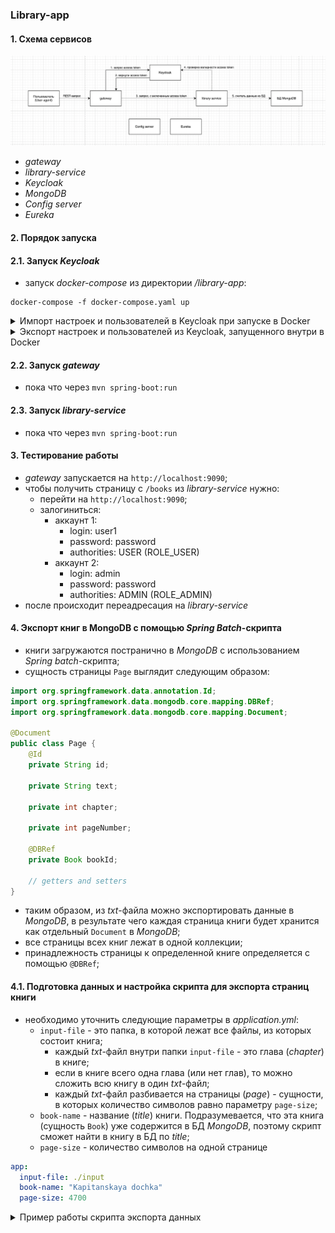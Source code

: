 ### Library-app

#### 1. Схема сервисов
![](readme/scr1.png)
- _gateway_
- _library-service_
- _Keycloak_
- _MongoDB_
- _Config server_
- _Eureka_

#### 2. Порядок запуска

#### 2.1. Запуск _Keycloak_
- запуск _docker-compose_ из директории _/library-app_:

```shell
docker-compose -f docker-compose.yaml up
```

<details><summary>Импорт настроек и пользователей в Keycloak при запуске в Docker</summary>

1. для импорта настроек при старте _Keycloak_ в _Docker_ нужно подготовить **единый _json_-файл**;
2. как вариант этом можно сделать следующим образом:
   1. первый раз запустить _Docker_-контейнер без каких-либо импортов;
   2. настроить все как нужно: _realm_'ы, _client_'ы, _role_, _user_'ов;
   3. выполнить экспорт данных из _Keycloak_ данного настроенного состояния - см ниже как эксопртировать данные из _Keycloak_;
   4. в результате для каждого _realm_'а появляются **два файла**:
      1. **файл1** - все настрйоки, кроме _users_;
      2. **файл2** - данные по _users_;
      3. для _realm_'а с названием _library_: **файл1** - _library-realm_, **файл2** - _library-users-0_;
   5. содержимое **файла2** нужно скопировать в **файл1**;
   6. в итоге будет единый файл, который содержит все настройки и данные пользователей для тестового запуска _Keycloak_;
3. **единый _json_-файл** нужно скопировать в папку, соответствующую настроенному _volume_: `./keycloak-config/:/opt/keycloak/data/import/`
    1. в данном примере - нужно скопировать **единый _json_-файл** в папку `./keycloak-config/`;
4. при запуске _Keycloak_ нужно добавить флаг `--import-realm`;

</details>

<details><summary>Экспорт настроек и пользователей из Keycloak, запущенного внутри в Docker</summary>

1. при старте контейнера нужно указать _volume_:

`-v ./keycloak-config/:/opt/keycloak/data/import/`

Это нужно, чтобы созданный далее _realm_ можно было увидеть на локальном компьютере

2. Запускаем контейнер: `docker-compose ... up`

3. Подключаемся внутрь контейнера: `docker exec -it library-app-keycloak-1 bash`
При запуске контейнер через `docker run ...` нужно уточнить _container name_ или _container id_, к которому нужно подключаться;

4. Внутри контейнера идем в папку с _kc.sh_: `cd /opt/keycloak/bin/`

5. Вводим команду: `./kc.sh export --dir /opt/keycloak/data/import/`
Здесь `/opt/keycloak/data/import/` - это путь, у которого указан _volume_, поэтому здесь появятся _export_-файлы из _Keycloak_;

</details>

#### 2.2. Запуск _gateway_
- пока что через `mvn spring-boot:run`

#### 2.3. Запуск _library-service_
- пока что через `mvn spring-boot:run`

#### 3. Тестирование работы
- _gateway_ запускается на `http://localhost:9090`;
- чтобы получить страницу с `/books` из _library-service_ нужно:
  - перейти на `http://localhost:9090`;
  - залогиниться:
    - аккаунт 1: 
      - login: user1
      - password: password
      - authorities: USER (ROLE_USER)
    - аккаунт 2:
        - login: admin
        - password: password
        - authorities: ADMIN (ROLE_ADMIN)
- после происходит переадресация на _library-service_

#### 4. Экспорт книг в MongoDB с помощью _Spring Batch_-скрипта
- книги загружаются постранично в _MongoDB_ с использованием _Spring batch_-скрипта;
- сущность страницы `Page` выглядит следующим образом:

```java
import org.springframework.data.annotation.Id;
import org.springframework.data.mongodb.core.mapping.DBRef;
import org.springframework.data.mongodb.core.mapping.Document;

@Document
public class Page {
    @Id
    private String id;

    private String text;

    private int chapter;

    private int pageNumber;

    @DBRef
    private Book bookId;

    // getters and setters
}
```

- таким образом, из _txt_-файла можно экспортировать данные в _MongoDB_, в результате чего каждая страница книги будет хранится как отдельный `Document` в _MongoDB_;
- все страницы всех книг лежат в одной коллекции;
- принадлежность страницы к определенной книге определяется с помощью `@DBRef`;

#### 4.1. Подготовка данных и настройка скрипта для экспорта страниц книги
- необходимо уточнить следующие параметры в _application.yml_:
  - `input-file` - это папка, в которой лежат все файлы, из которых состоит книга;
    - каждый _txt_-файл внутри папки `input-file` - это глава (_chapter_) в книге;
    - если в книге всего одна глава (или нет глав), то можно сложить всю книгу в один _txt_-файл;
    - каждый _txt_-файл разбивается на страницы (_page_) - сущности, в которых количество символов равно параметру `page-size`;
  - `book-name` - название (_title_) книги. Подразумевается, что эта книга (сущность `Book`) уже содержится в БД _MongoDB_, поэтому скрипт сможет найти в книгу в БД по _title_;
  - `page-size` - количество символов на одной странице
```yaml
app:
  input-file: ./input
  book-name: "Kapitanskaya dochka"
  page-size: 4700
```

<details><summary>Пример работы скрипта экспорта данных</summary>

1. Предположим, что в нашей книге две главы. Поэтому в пути `input`, лежит два _txt_-файла;
2. Размер **Файла1** - 10000 символов, **файла2** - 9000 символов;
3. Скрипт сделает так:
   1. для **файла1** разобьет его на 3 страницы - 4700, 4700, 600;
   2. для **файла2** - на 2 страницы - 4700, 4300;
4. в итоге, в БД _MongoDB_ будет хранится 5 страниц: 3 страницы для _chapter1_ и 2 страницы для _chapter2_;
</details>